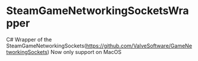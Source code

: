 # SteamGameNetworkingSocketsWrapper
C# Wrapper of the SteamGameNetworkingSockets(https://github.com/ValveSoftware/GameNetworkingSockets)
Now only support on MacOS

